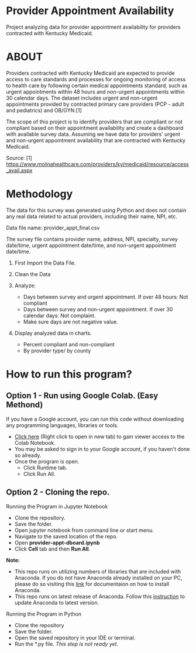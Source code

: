 # Provider Appointment Availability
Project analyzing data for provider appointment availability for providers contracted with Kentucky Medicaid.

# ABOUT

Providers contracted with Kentucky Medicaid are expected to provide access to care standards and processes for ongoing monitoring of access to health care by following certain medical appointments standard, such as urgent appointments within 48 hours and non-urgent appointments within 30 calendar days. The dataset includes urgent and non-urgent appointments provided by contracted primary care providers (PCP - adult and pediatrics) and OB/GYN.[1]

The scope of this project is to identify providers that are compliant or not compliant based on their appointment availability and create a dashboard with available survey data. Assuming we have data for providers' urgent and non-urgent appointment availability that are contracted with Kentucky Medicaid.

Source:
[1] https://www.molinahealthcare.com/providers/ky/medicaid/resource/access_avail.aspx

# Methodology

The data for this survey was generated using Python and does not contain any real data related to actual providers, including their name, NPI, etc.

Data file name: provider_appt_final.csv

The survey file contains provider name, address, NPI, specialty, survey date/time, urgent appointment date/time, and non-urgent appointment date/time.

1. First Import the Data File.

2. Clean the Data

3. Analyze:
	- Days between survey and urgent appointment. If over 48 hours: Not compliant
	- Days between survey and non-urgent appointment. If over 30 calendar days: Not complaint.
	- Make sure days are not negative value.

4. Display analyzed data in charts.
	- Percent compliant and non-compliant
	- By provider type/ by county

# How to run this program?

## Option 1 - Run using Google Colab. (Easy Methond)

If you have a Google account, you can run this code without downloading any programming languages, libraries or tools.

- [Click here](https://colab.research.google.com/drive/1uCSCyeXRORfSInxh6h_mSAu-DKkG1BUb?usp=sharing) (Right click to open in new tab) to gain viewer access to the Colab Notebook.
- You may be asked to sign in to your Google account, if you haven't done so already.
- Once the program is open.
    - Click Runtime tab.
    - Click Run All.
    
## Option 2 - Cloning the repo.

Running the Program in Jupyter Notebook
- Clone the repository.
- Save the folder.
- Open jupyter notebook from command line or start menu.
- Navigate to the saved location of the repo.
- Open **provider-appt-dboard.ipynb**
- Click **Cell** tab and then **Run All**.

**Note:**
- This repo runs on utilizing numbers of libraries that are included with Anaconda. If you do not have Anaconda already installed on your PC, please do so visiting this [link](https://docs.anaconda.com/anaconda/install/index.html) for documentaion on how to install Anaconda.
- This repo runs on latest release of Anaconda. Follow this [instruction](https://docs.anaconda.com/anaconda/install/update-version/) to update Anaconda to latest version.

Running the Program in Python
- Clone the repository
- Save the folder.
- Open the saved repository in your IDE or terminal.
- Run the *.py file. *This step is not ready yet.*